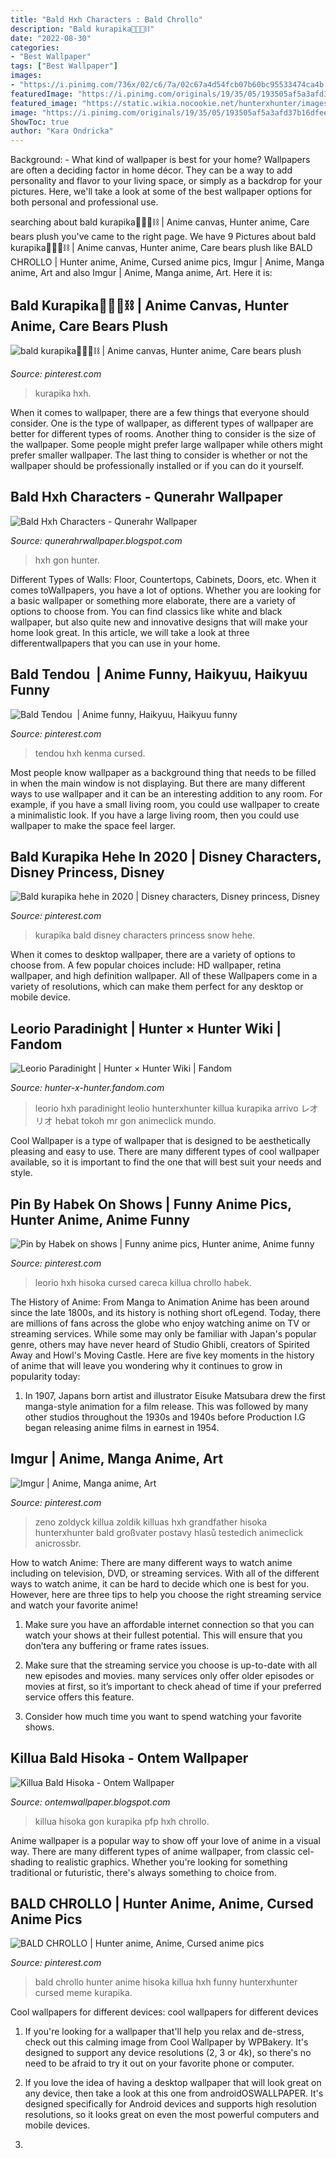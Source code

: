 ```yaml
---
title: "Bald Hxh Characters : Bald Chrollo"
description: "Bald kurapika🔴👄🔴⛓"
date: "2022-08-30"
categories:
- "Best Wallpaper"
tags: ["Best Wallpaper"]
images:
- "https://i.pinimg.com/736x/02/c6/7a/02c67a4d54fcb07b60bc95533474ca4b.jpg"
featuredImage: "https://i.pinimg.com/originals/19/35/05/193505af5a3afd37b16dfeebad9ce239.jpg"
featured_image: "https://static.wikia.nocookie.net/hunterxhunter/images/0/08/Leorio-2011.png/revision/latest?cb=20160523134521&amp;path-prefix=de"
image: "https://i.pinimg.com/originals/19/35/05/193505af5a3afd37b16dfeebad9ce239.jpg"
ShowToc: true
author: "Kara Ondricka"
---
```



Background: - What kind of wallpaper is best for your home?
Wallpapers are often a deciding factor in home décor. They can be a way to add personality and flavor to your living space, or simply as a backdrop for your pictures. Here, we'll take a look at some of the best wallpaper options for both personal and professional use.

	

		
searching about bald kurapika🔴👄🔴⛓ | Anime canvas, Hunter anime, Care bears plush you've came to the right page. We have 9 Pictures about bald kurapika🔴👄🔴⛓ | Anime canvas, Hunter anime, Care bears plush like BALD CHROLLO | Hunter anime, Anime, Cursed anime pics, Imgur | Anime, Manga anime, Art and also Imgur | Anime, Manga anime, Art. Here it is:
		
    
## Bald Kurapika🔴👄🔴⛓ | Anime Canvas, Hunter Anime, Care Bears Plush

<img loading=lazy src="https://i.pinimg.com/236x/2f/ae/19/2fae1983ccbdcff7f3fbb59857f2711f.jpg?nii=t" onerror="this.onerror=null;this.src='https://tse1.mm.bing.net/th?id=OIP.wKpkJeHhjlFMIlt7JvaKXQAAAA&amp;pid=15.1';" alt="bald kurapika🔴👄🔴⛓ | Anime canvas, Hunter anime, Care bears plush">

_Source: pinterest.com_

>kurapika hxh. 

	

When it comes to wallpaper, there are a few things that everyone should consider. One is the type of wallpaper, as different types of wallpaper are better for different types of rooms. Another thing to consider is the size of the wallpaper. Some people might prefer large wallpaper while others might prefer smaller wallpaper. The last thing to consider is whether or not the wallpaper should be professionally installed or if you can do it yourself.

    
## Bald Hxh Characters - Qunerahr Wallpaper

<img loading=lazy src="https://64.media.tumblr.com/3e0d4f466f84f25549061ee62bddc2e1/e7196a96ae9829f9-4e/s1280x1920/5331da23786c2df5e1953e5ba22ed4802daaf763.jpg" onerror="this.onerror=null;this.src='https://tse1.mm.bing.net/th?id=OIP.S_-e4vfGg2bIrbOfg0r-IAHaHW&amp;pid=15.1';" alt="Bald Hxh Characters - Qunerahr Wallpaper">

_Source: qunerahrwallpaper.blogspot.com_

>hxh gon hunter. 

	

Different Types of Walls: Floor, Countertops, Cabinets, Doors, etc.
When it comes toWallpapers, you have a lot of options. Whether you are looking for a basic wallpaper or something more elaborate, there are a variety of options to choose from. You can find classics like white and black wallpaper, but also quite new and innovative designs that will make your home look great. In this article, we will take a look at three differentwallpapers that you can use in your home.

    
## Bald Tendou ️ | Anime Funny, Haikyuu, Haikyuu Funny

<img loading=lazy src="https://i.pinimg.com/736x/94/75/b2/9475b26dba664526503c776b085a933e.jpg" onerror="this.onerror=null;this.src='https://tse2.mm.bing.net/th?id=OIP.d9STmR0MUg8Xuj-4prWUSwHaHb&amp;pid=15.1';" alt="Bald Tendou ️ | Anime funny, Haikyuu, Haikyuu funny">

_Source: pinterest.com_

>tendou hxh kenma cursed. 

	

Most people know wallpaper as a background thing that needs to be filled in when the main window is not displaying. But there are many different ways to use wallpaper and it can be an interesting addition to any room. For example, if you have a small living room, you could use wallpaper to create a minimalistic look. If you have a large living room, then you could use wallpaper to make the space feel larger.

    
## Bald Kurapika Hehe In 2020 | Disney Characters, Disney Princess, Disney

<img loading=lazy src="https://i.pinimg.com/736x/93/eb/65/93eb6536153cf3808267429d27db4b25.jpg" onerror="this.onerror=null;this.src='https://tse2.mm.bing.net/th?id=OIP.OxZ4FsYSD_8vd0l3iujvLQAAAA&amp;pid=15.1';" alt="Bald kurapika hehe in 2020 | Disney characters, Disney princess, Disney">

_Source: pinterest.com_

>kurapika bald disney characters princess snow hehe. 

	

When it comes to desktop wallpaper, there are a variety of options to choose from. A few popular choices include: HD wallpaper, retina wallpaper, and high definition wallpaper. All of these Wallpapers come in a variety of resolutions, which can make them perfect for any desktop or mobile device. 

    
## Leorio Paradinight | Hunter × Hunter Wiki | Fandom

<img loading=lazy src="https://static.wikia.nocookie.net/hunterxhunter/images/0/08/Leorio-2011.png/revision/latest?cb=20160523134521&amp;path-prefix=de" onerror="this.onerror=null;this.src='https://tse4.mm.bing.net/th?id=OIP.6pnSMHhzK7vtK3cy806q4gAAAA&amp;pid=15.1';" alt="Leorio Paradinight | Hunter × Hunter Wiki | Fandom">

_Source: hunter-x-hunter.fandom.com_

>leorio hxh paradinight leolio hunterxhunter killua kurapika arrivo レオ リオ hebat tokoh mr gon animeclick mundo. 

	

Cool Wallpaper is a type of wallpaper that is designed to be aesthetically pleasing and easy to use. There are many different types of cool wallpaper available, so it is important to find the one that will best suit your needs and style.

    
## Pin By Habek On Shows | Funny Anime Pics, Hunter Anime, Anime Funny

<img loading=lazy src="https://i.pinimg.com/736x/10/34/87/103487357dd027a6e024b4eebf027ad0.jpg" onerror="this.onerror=null;this.src='https://tse4.mm.bing.net/th?id=OIP.GWJHHqdyfUWTEUTKNco2ewAAAA&amp;pid=15.1';" alt="Pin by Habek on shows | Funny anime pics, Hunter anime, Anime funny">

_Source: pinterest.com_

>leorio hxh hisoka cursed careca killua chrollo habek. 

	

The History of Anime: From Manga to Animation
Anime has been around since the late 1800s, and its history is nothing short ofLegend. Today, there are millions of fans across the globe who enjoy watching anime on TV or streaming services. While some may only be familiar with Japan's popular genre, others may have never heard of Studio Ghibli, creators of Spirited Away and Howl's Moving Castle. Here are five key moments in the history of anime that will leave you wondering why it continues to grow in popularity today:
1) In 1907, Japans born artist and illustrator Eisuke Matsubara drew the first manga-style animation for a film release. This was followed by many other studios throughout the 1930s and 1940s before Production I.G began releasing anime films in earnest in 1954.

    
## Imgur | Anime, Manga Anime, Art

<img loading=lazy src="https://i.pinimg.com/originals/a1/b7/73/a1b7734623edd3d31d09e249bbadffc5.png" onerror="this.onerror=null;this.src='https://tse3.mm.bing.net/th?id=OIP.cjl0l58ajaO0HjvH9gbCAAHaHa&amp;pid=15.1';" alt="Imgur | Anime, Manga anime, Art">

_Source: pinterest.com_

>zeno zoldyck killua zoldik killuas hxh grandfather hisoka hunterxhunter bald großvater postavy hlasů testedich animeclick anicrossbr. 

	

How to watch Anime: There are many different ways to watch anime including on television, DVD, or streaming services.
With all of the different ways to watch anime, it can be hard to decide which one is best for you. However, here are three tips to help you choose the right streaming service and watch your favorite anime!
1. Make sure you have an affordable internet connection so that you can watch your shows at their fullest potential. This will ensure that you don’tera any buffering or frame rates issues.

2. Make sure that the streaming service you choose is up-to-date with all new episodes and movies. many services only offer older episodes or movies at first, so it’s important to check ahead of time if your preferred service offers this feature.

3. Consider how much time you want to spend watching your favorite shows.

    
## Killua Bald Hisoka - Ontem Wallpaper

<img loading=lazy src="https://i.pinimg.com/originals/19/35/05/193505af5a3afd37b16dfeebad9ce239.jpg" onerror="this.onerror=null;this.src='https://tse4.mm.bing.net/th?id=OIP.Z1MuElbQv0UEb-UoREI2owHaHe&amp;pid=15.1';" alt="Killua Bald Hisoka - Ontem Wallpaper">

_Source: ontemwallpaper.blogspot.com_

>killua hisoka gon kurapika pfp hxh chrollo. 

	

Anime wallpaper is a popular way to show off your love of anime in a visual way. There are many different types of anime wallpaper, from classic cel-shading to realistic graphics. Whether you're looking for something traditional or futuristic, there's always something to choice from.

    
## BALD CHROLLO | Hunter Anime, Anime, Cursed Anime Pics

<img loading=lazy src="https://i.pinimg.com/736x/02/c6/7a/02c67a4d54fcb07b60bc95533474ca4b.jpg" onerror="this.onerror=null;this.src='https://tse2.mm.bing.net/th?id=OIP.GWG_o2vfSHXc3kgd5MSPRwHaEr&amp;pid=15.1';" alt="BALD CHROLLO | Hunter anime, Anime, Cursed anime pics">

_Source: pinterest.com_

>bald chrollo hunter anime hisoka killua hxh funny hunterxhunter cursed meme kurapika. 

	

Cool wallpapers for different devices:
cool wallpapers for different devices 

1. If you're looking for a wallpaper that'll help you relax and de-stress, check out this calming image from Cool Wallpaper by WPBakery. It's designed to support any device resolutions (2, 3 or 4k), so there's no need to be afraid to try it out on your favorite phone or computer.

2. If you love the idea of having a desktop wallpaper that will look great on any device, then take a look at this one from androidOSWALLPAPER. It's designed specifically for Android devices and supports high resolution resolutions, so it looks great on even the most powerful computers and mobile devices.

3.

